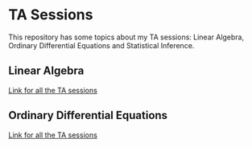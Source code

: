 # TA Sessions

This repository has some topics about my TA sessions: Linear Algebra, Ordinary
Differential Equations and Statistical Inference. 


## Linear Algebra 

[Link for all the TA sessions](https://gvmail-my.sharepoint.com/:f:/g/personal/b37214_fgv_edu_br/Eup85wqAqN9Pj1RlYsXhuHcBXahCyH-R7oG7EXMhBjJxKw?e=ZTavKh)

## Ordinary Differential Equations 

[Link for all the TA sessions](https://gvmail-my.sharepoint.com/:f:/g/personal/b37214_fgv_edu_br/EqN1y8Zt5wJNh_zF_g081xMBbtAd05MzjItp0CThKbnrGw?e=b6oZsJ)
